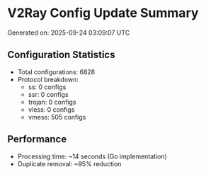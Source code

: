 # V2Ray Config Update Summary
Generated on: 2025-09-24 03:09:07 UTC

## Configuration Statistics
- Total configurations: 6828
- Protocol breakdown:
  - ss: 0 configs
  - ssr: 0 configs
  - trojan: 0 configs
  - vless: 0 configs
  - vmess: 505 configs

## Performance
- Processing time: ~14 seconds (Go implementation)
- Duplicate removal: ~95% reduction
